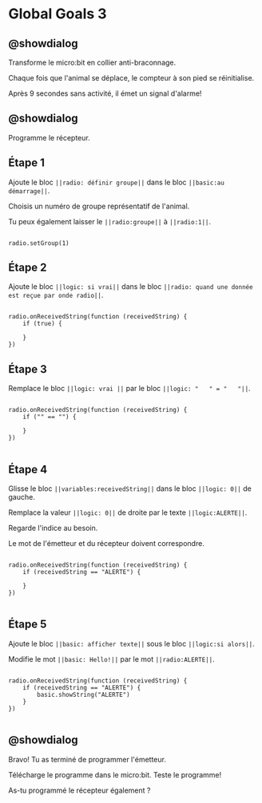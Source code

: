 # Global Goals 3

## @showdialog

Transforme le micro:bit en collier anti-braconnage.

Chaque fois que l'animal se déplace, le compteur à son pied se réinitialise.

Après 9 secondes sans activité, il émet un signal d'alarme!

## @showdialog

Programme le récepteur.

## Étape 1

Ajoute le bloc ``||radio: définir groupe||`` dans le bloc ``||basic:au démarrage||``.

Choisis un numéro de groupe représentatif de l'animal.

Tu peux également  laisser le ``||radio:groupe||`` à ``||radio:1||``.

```blocks

radio.setGroup(1)

```

## Étape 2

Ajoute le bloc ``||logic: si vrai||`` dans le bloc ``||radio: quand une donnée est reçue par onde radio||``.

```blocks

radio.onReceivedString(function (receivedString) {
    if (true) {
    	
    }
})

```

## Étape 3

Remplace le bloc ``||logic: vrai ||`` par le bloc ``||logic: "   " = "   "||``.

```blocks

radio.onReceivedString(function (receivedString) {
    if ("" == "") {
    	
    }
})


```

## Étape 4

Glisse le bloc ``||variables:receivedString||`` dans le bloc ``||logic: 0||`` de gauche. 

Remplace la valeur ``||logic: 0||`` de droite par le texte ``||logic:ALERTE||``.

Regarde l'indice au besoin.

Le mot de l'émetteur et du récepteur doivent correspondre.

```blocks

radio.onReceivedString(function (receivedString) {
    if (receivedString == "ALERTE") {
    	
    }
})


```

## Étape 5

Ajoute le bloc ``||basic: afficher texte||`` sous le bloc ``||logic:si alors||``.

Modifie le mot ``||basic: Hello!||`` par le mot ``||radio:ALERTE||``.

```blocks

radio.onReceivedString(function (receivedString) {
    if (receivedString == "ALERTE") {
        basic.showString("ALERTE")
    }
})


```

## @showdialog

Bravo! Tu as terminé de programmer l'émetteur.

Télécharge le programme dans le micro:bit. Teste le programme!

As-tu programmé le récepteur également ?